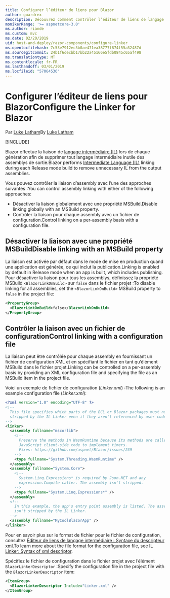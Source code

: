 ```yaml
---
title: Configurer l’éditeur de liens pour Blazor
author: guardrex
description: Découvrez comment contrôler l’éditeur de liens de langage intermédiaire (IL) lors de la création d’une application Blazor.
monikerRange: '>= aspnetcore-3.0'
ms.author: riande
ms.custom: mvc
ms.date: 02/20/2019
uid: host-and-deploy/razor-components/configure-linker
ms.openlocfilehash: 7c53e7912ec3b0ae471ea38777f874f55a32487d
ms.sourcegitcommit: 24b1f6decbb17bb22a45166e5fdb0845c65af498
ms.translationtype: MT
ms.contentlocale: fr-FR
ms.lasthandoff: 03/01/2019
ms.locfileid: "57064536"
---
```

# <a name="configure-the-linker-for-blazor"></a><span data-ttu-id="3e845-103">Configurer l’éditeur de liens pour Blazor</span><span class="sxs-lookup"><span data-stu-id="3e845-103">Configure the Linker for Blazor</span></span>

<span data-ttu-id="3e845-104">Par [Luke Latham](https://github.com/guardrex)</span><span class="sxs-lookup"><span data-stu-id="3e845-104">By [Luke Latham](https://github.com/guardrex)</span></span>

[!INCLUDE[](~/includes/razor-components-preview-notice.md)]

<span data-ttu-id="3e845-105">Blazor effectue la liaison de [langage intermédiaire (IL)](/dotnet/standard/managed-code#intermediate-language--execution) lors de chaque génération afin de supprimer tout langage intermédiaire inutile des assemblys de sortie.</span><span class="sxs-lookup"><span data-stu-id="3e845-105">Blazor performs [Intermediate Language (IL)](/dotnet/standard/managed-code#intermediate-language--execution) linking during each Release mode build to remove unnecessary IL from the output assemblies.</span></span>

<span data-ttu-id="3e845-106">Vous pouvez contrôler la liaison d’assembly avec l’une des approches suivantes :</span><span class="sxs-lookup"><span data-stu-id="3e845-106">You can control assembly linking with either of the following approaches:</span></span>

* <span data-ttu-id="3e845-107">Désactiver la liaison globalement avec une propriété MSBuild.</span><span class="sxs-lookup"><span data-stu-id="3e845-107">Disable linking globally with an MSBuild property.</span></span>
* <span data-ttu-id="3e845-108">Contrôler la liaison pour chaque assembly avec un fichier de configuration.</span><span class="sxs-lookup"><span data-stu-id="3e845-108">Control linking on a per-assembly basis with a configuration file.</span></span>

## <a name="disable-linking-with-an-msbuild-property"></a><span data-ttu-id="3e845-109">Désactiver la liaison avec une propriété MSBuild</span><span class="sxs-lookup"><span data-stu-id="3e845-109">Disable linking with an MSBuild property</span></span>

<span data-ttu-id="3e845-110">La liaison est activée par défaut dans le mode de mise en production quand une application est générée, ce qui inclut la publication.</span><span class="sxs-lookup"><span data-stu-id="3e845-110">Linking is enabled by default in Release mode when an app is built, which includes publishing.</span></span> <span data-ttu-id="3e845-111">Pour désactiver la liaison pour tous les assemblys, définissez la propriété MSBuild `<BlazorLinkOnBuild>` sur `false` dans le fichier projet :</span><span class="sxs-lookup"><span data-stu-id="3e845-111">To disable linking for all assemblies, set the `<BlazorLinkOnBuild>` MSBuild property to `false` in the project file:</span></span>

```xml
<PropertyGroup>
  <BlazorLinkOnBuild>false</BlazorLinkOnBuild>
</PropertyGroup>
```

## <a name="control-linking-with-a-configuration-file"></a><span data-ttu-id="3e845-112">Contrôler la liaison avec un fichier de configuration</span><span class="sxs-lookup"><span data-stu-id="3e845-112">Control linking with a configuration file</span></span>

<span data-ttu-id="3e845-113">La liaison peut être contrôlée pour chaque assembly en fournissant un fichier de configuration XML et en spécifiant le fichier en tant qu’élément MSBuild dans le fichier projet.</span><span class="sxs-lookup"><span data-stu-id="3e845-113">Linking can be controlled on a per-assembly basis by providing an XML configuration file and specifying the file as an MSBuild item in the project file.</span></span>

<span data-ttu-id="3e845-114">Voici un exemple de fichier de configuration (*Linker.xml*) :</span><span class="sxs-lookup"><span data-stu-id="3e845-114">The following is an example configuration file (*Linker.xml*):</span></span>

```xml
<?xml version="1.0" encoding="UTF-8" ?>
<!--
  This file specifies which parts of the BCL or Blazor packages must not be
  stripped by the IL Linker even if they aren't referenced by user code.
-->
<linker>
  <assembly fullname="mscorlib">
    <!--
      Preserve the methods in WasmRuntime because its methods are called by 
      JavaScript client-side code to implement timers.
      Fixes: https://github.com/aspnet/Blazor/issues/239
    -->
    <type fullname="System.Threading.WasmRuntime" />
  </assembly>
  <assembly fullname="System.Core">
    <!--
      System.Linq.Expressions* is required by Json.NET and any 
      expression.Compile caller. The assembly isn't stripped.
    -->
    <type fullname="System.Linq.Expressions*" />
  </assembly>
  <!--
    In this example, the app's entry point assembly is listed. The assembly
    isn't stripped by the IL Linker.
  -->
  <assembly fullname="MyCoolBlazorApp" />
</linker>
```

<span data-ttu-id="3e845-115">Pour en savoir plus sur le format de fichier pour le fichier de configuration, consultez [Éditeur de liens de langage intermédiaire : Syntaxe du descripteur xml](https://github.com/mono/linker/blob/master/src/linker/README.md#syntax-of-xml-descriptor).</span><span class="sxs-lookup"><span data-stu-id="3e845-115">To learn more about the file format for the configuration file, see [IL Linker: Syntax of xml descriptor](https://github.com/mono/linker/blob/master/src/linker/README.md#syntax-of-xml-descriptor).</span></span>

<span data-ttu-id="3e845-116">Spécifiez le fichier de configuration dans le fichier projet avec l’élément `BlazorLinkerDescriptor` :</span><span class="sxs-lookup"><span data-stu-id="3e845-116">Specify the configuration file in the project file with the `BlazorLinkerDescriptor` item:</span></span>

```xml
<ItemGroup>
  <BlazorLinkerDescriptor Include="Linker.xml" />
</ItemGroup>
```
